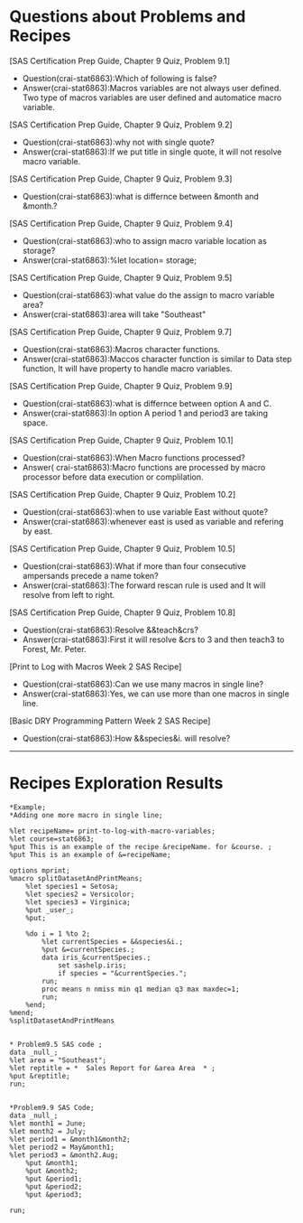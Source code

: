 
# Questions about Problems and Recipes

[SAS Certification Prep Guide, Chapter 9 Quiz, Problem 9.1]
* Question(crai-stat6863):Which of following is false?
* Answer(crai-stat6863):Macros variables are not always user defined. Two type of macros variables are user defined and automatice macro variable.

[SAS Certification Prep Guide, Chapter 9 Quiz, Problem 9.2]
* Question(crai-stat6863):why not with single quote?
* Answer(crai-stat6863):If we put title in single quote, it will not resolve macro variable.

[SAS Certification Prep Guide, Chapter 9 Quiz, Problem 9.3]
* Question(crai-stat6863):what is differnce between &month and &month.?

[SAS Certification Prep Guide, Chapter 9 Quiz, Problem 9.4]
* Question(crai-stat6863):who to assign macro variable location as storage?
* Answer(crai-stat6863):%let location= storage;

[SAS Certification Prep Guide, Chapter 9 Quiz, Problem 9.5]
* Question(crai-stat6863):what value do the assign to macro variable area?
* Answer(crai-stat6863):area will take "Southeast"

[SAS Certification Prep Guide, Chapter 9 Quiz, Problem 9.7]
* Question(crai-stat6863):Macros character functions.
* Answer(crai-stat6863):Maccos character function is similar to Data step function, It will have property to handle 
macro variables.

[SAS Certification Prep Guide, Chapter 9 Quiz, Problem 9.9]
* Question(crai-stat6863):what is differnce between option A and C.
* Answer(crai-stat6863):In option A period 1 and period3 are taking space.

[SAS Certification Prep Guide, Chapter 9 Quiz, Problem 10.1]
* Question(crai-stat6863):When Macro functions processed?
* Answer( crai-stat6863):Macro functions are processed by macro processor before data execution or complilation.

[SAS Certification Prep Guide, Chapter 9 Quiz, Problem 10.2]
* Question(crai-stat6863):when to use variable East without quote?
* Answer(crai-stat6863):whenever east is used as variable and refering by east.

[SAS Certification Prep Guide, Chapter 9 Quiz, Problem 10.5]
* Question(crai-stat6863):What if more than four consecutive ampersands precede a name token?
* Answer(crai-stat6863):The forward rescan rule is used and It will resolve from left to right.

[SAS Certification Prep Guide, Chapter 9 Quiz, Problem 10.8]
* Question(crai-stat6863):Resolve &&teach&crs?
* Answer(crai-stat6863):First it will resolve &crs to 3 and then teach3 to Forest, Mr. Peter.

[Print to Log with Macros Week 2 SAS Recipe]
* Question(crai-stat6863):Can we use many macros in single line?
* Answer(crai-stat6863):Yes, we can use more than one macros in single line.

[Basic DRY Programming Pattern Week 2 SAS Recipe]
* Question(crai-stat6863):How &&species&i. will resolve?




***



# Recipes Exploration Results



```
*Example;
*Adding one more macro in single line;

%let recipeName= print-to-log-with-macro-variables;
%let course=stat6863;
%put This is an example of the recipe &recipeName. for &course. ;
%put This is an example of &=recipeName;

options mprint;
%macro splitDatasetAndPrintMeans;
    %let species1 = Setosa;
    %let species2 = Versicolor;
    %let species3 = Virginica;
    %put _user_;
    %put;

    %do i = 1 %to 2;
        %let currentSpecies = &&species&i.;
        %put &=currentSpecies.;
        data iris_&currentSpecies.;
            set sashelp.iris;
            if species = "&currentSpecies.";
        run;
        proc means n nmiss min q1 median q3 max maxdec=1;
        run;
    %end;
%mend;
%splitDatasetAndPrintMeans


* Problem9.5 SAS code ;
data _null_;
%let area = "Southeast"; 
%let reptitle = *  Sales Report for &area Area  * ; 
%put &reptitle;
run;


*Problem9.9 SAS Code;
data _null_;
%let month1 = June;
%let month2 = July;
%let period1 = &month1&month2;
%let period2 = May&month1;
%let period3 = &month2.Aug; 
	%put &month1;
	%put &month2;
	%put &period1;
	%put &period2;
	%put &period3;

run;



```
